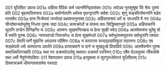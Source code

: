 001	युधिष्ठिर उवाच
001a	अहिंसा वैदिकं कर्म ध्यानमिन्द्रियसंयमः
001c	तपोऽथ गुरुशुश्रूषा किं श्रेयः पुरुषं प्रति
002	बृहस्पतिरुवाच
002a	सर्वाण्येतानि धर्मस्य पृथग्द्वाराणि सर्वशः
002c	शृणु सङ्कीर्त्यमानानि षडेव भरतर्षभ
003a	हन्त निःश्रेयसं जन्तोरहं वक्ष्याम्यनुत्तमम्
003c	अहिंसापाश्रयं धर्मं यः साधयति वै नरः
004a	त्रीन्दोषान्सर्वभूतेषु निधाय पुरुषः सदा
004c	कामक्रोधौ च संयम्य ततः सिद्धिमवाप्नुते
005a	अहिंसकानि भूतानि दण्डेन विनिहन्ति यः
005c	आत्मनः सुखमन्विच्छन्न स प्रेत्य सुखी भवेत्
006a	आत्मोपमश्च भूतेषु यो वै भवति पूरुषः
006c	न्यस्तदण्डो जितक्रोधः स प्रेत्य सुखमेधते
007a	सर्वभूतात्मभूतस्य सर्वभूतानि पश्यतः
007c	देवापि मार्गे मुह्यन्ति अपदस्य पदैषिणः
008a	न तत्परस्य सन्दद्यात्प्रतिकूलं यदात्मनः
008c	एष सङ्क्षेपतो धर्मः कामादन्यः प्रवर्तते
009a	प्रत्याख्याने च दाने च सुखदुःखे प्रियाप्रिये
009c	आत्मौपम्येन पुरुषः समाधिमधिगच्छति
010a	यथा परः प्रक्रमतेऽपरेषु तथापरः प्रक्रमते परस्मिन्
010c	एषैव तेऽस्तूपमा जीवलोके यथा धर्मो नैपुणेनोपदिष्टः
011	वैशम्पायन उवाच
011a	इत्युक्त्वा तं सुरगुरुर्धर्मराजं युधिष्ठिरम्
011c	दिवमाचक्रमे धीमान्पश्यतामेव नस्तदा

